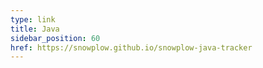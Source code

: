 ```yaml
---
type: link
title: Java
sidebar_position: 60
href: https://snowplow.github.io/snowplow-java-tracker
---
```

